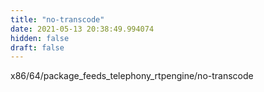 ```yaml
---
title: "no-transcode"
date: 2021-05-13 20:38:49.994074
hidden: false
draft: false
---
```


x86/64/package_feeds_telephony_rtpengine/no-transcode

